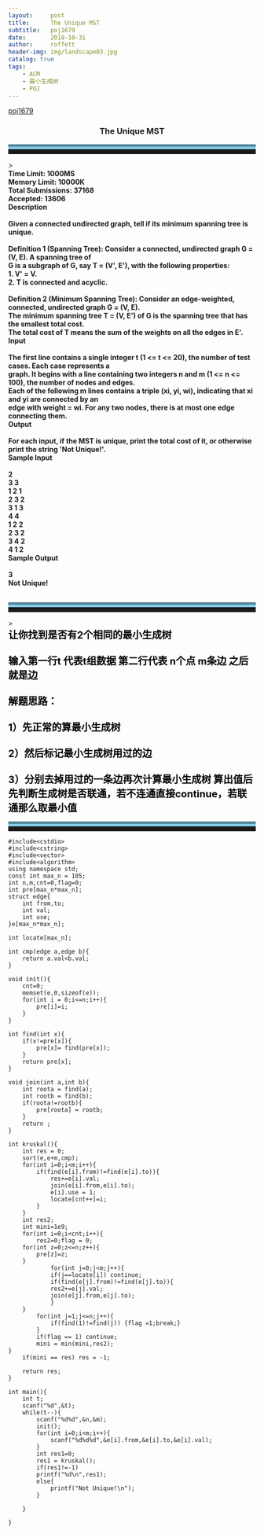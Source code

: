 ```yaml
---
layout:     post
title:      The Unique MST
subtitle:   poj1679
date:       2018-10-31
author:     roffett
header-img: img/landscape03.jpg
catalog: true
tags:
    - ACM
    - 最小生成树
    - POJ
---
```


[poj1679](http://poj.org/problem?id=1679)
<h3 align="center"> The Unique MST</h3>
<hr style="height:10px;border:none;border-top:10px groove skyblue;" />>
<div style="font-weight:bold;">
Time Limit: 1000MS<br>Memory Limit: 10000K<br>
Total Submissions: 37168<br>Accepted: 13606<br>
Description<br>
<br>
Given a connected undirected graph, tell if its minimum spanning tree is unique. <br>
<br>
Definition 1 (Spanning Tree): Consider a connected, undirected graph G = (V, E). A spanning tree of <br>
G is a subgraph of G, say T = (V', E'), with the following properties: <br>
1. V' = V. <br>
2. T is connected and acyclic. <br>
<br>
Definition 2 (Minimum Spanning Tree): Consider an edge-weighted, connected, undirected graph G = (V, E). <br>
The minimum spanning tree T = (V, E') of G is the spanning tree that has the smallest total cost. <br>
The total cost of T means the sum of the weights on all the edges in E'. <br>
Input<br>
<br>
The first line contains a single integer t (1 <= t <= 20), the number of test cases. Each case represents a<br>
 graph. It begins with a line containing two integers n and m (1 <= n <= 100), the number of nodes and edges.<br>
  Each of the following m lines contains a triple (xi, yi, wi), indicating that xi and yi are connected by an <br>
  edge with weight = wi. For any two nodes, there is at most one edge connecting them.<br>
Output<br>
<br>
For each input, if the MST is unique, print the total cost of it, or otherwise print the string 'Not Unique!'.<br>
Sample Input<br>
<br>
2<br>
3 3<br>
1 2 1<br>
2 3 2<br>
3 1 3<br>
4 4<br>
1 2 2<br>
2 3 2<br>
3 4 2<br>
4 1 2<br>
Sample Output<br>
<br>
3<br>
Not Unique!<br>
<br></div>
<hr style="height:10px;border:none;border-top:10px groove skyblue;" />>

<div style = "font-size:20px;font-weight:bold;color:black;">
让你找到是否有2个相同的最小生成树<br>
<br>
输入第一行t  代表t组数据 第二行代表 n个点 m条边 之后就是边<br>
<br>
解题思路：<br>
<br>
1）先正常的算最小生成树<br>
<br>
2）然后标记最小生成树用过的边<br>
<br>
3）分别去掉用过的一条边再次计算最小生成树 算出值后先判断生成树是否联通，若不连通直接continue，若联通那么取最小值<br>
</div>
<hr style="height:10px;border:none;border-top:10px groove skyblue;" />

    #include<cstdio>
    #include<cstring>
    #include<vector>
    #include<algorithm>
    using namespace std;
    const int max_n = 105;
    int n,m,cnt=0,flag=0;
    int pre[max_n*max_n];
    struct edge{
        int from,to;
        int val;
        int use;
    }e[max_n*max_n];

    int locate[max_n];

    int cmp(edge a,edge b){
        return a.val<b.val;
    }

    void init(){
        cnt=0;
        memset(e,0,sizeof(e));
        for(int i = 0;i<=n;i++){
            pre[i]=i;
        }
    }

    int find(int x){
        if(x!=pre[x]){
            pre[x]= find(pre[x]);
        }
        return pre[x];
    }

    void join(int a,int b){
        int roota = find(a);
        int rootb = find(b);
        if(roota!=rootb){
            pre[roota] = rootb;
        }
        return ;
    }

    int kruskal(){
        int res = 0;
        sort(e,e+m,cmp);
        for(int i=0;i<m;i++){
            if(find(e[i].from)!=find(e[i].to)){
                res+=e[i].val;
                join(e[i].from,e[i].to);
                e[i].use = 1;
                locate[cnt++]=i;
            }
        }
        int res2;
        int mini=1e9;
        for(int i=0;i<cnt;i++){
            res2=0;flag = 0;
        for(int z=0;z<=n;z++){
            pre[z]=z;
        }
                for(int j=0;j<m;j++){
                if(j==locate[i]) continue;
                if(find(e[j].from)!=find(e[j].to)){
                res2+=e[j].val;
                join(e[j].from,e[j].to);
                }
        }
            for(int j=1;j<=n;j++){
                if(find(1)!=find(j)) {flag =1;break;}
            }
            if(flag == 1) continue;
            mini = min(mini,res2);
    }
        if(mini == res) res = -1;

        return res;
    }

    int main(){
        int t;
        scanf("%d",&t);
        while(t--){
            scanf("%d%d",&n,&m);
            init();
            for(int i=0;i<m;i++){
                scanf("%d%d%d",&e[i].from,&e[i].to,&e[i].val);
            }
            int res1=0;
            res1 = kruskal();
            if(res1!=-1)
            printf("%d\n",res1);
            else{
                printf("Not Unique!\n");
            }

        }

    }